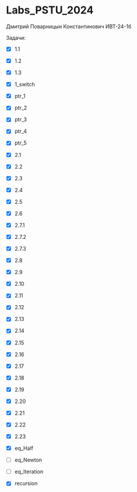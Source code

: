 # Labs_PSTU_2024

Дмитрий Поварницын Константинович ИВТ-24-1б

Задачи:

- [x] 1.1
- [x] 1.2
- [x] 1.3
- [x] 1_switch
- [x] ptr_1
- [x] ptr_2
- [x] ptr_3
- [x] ptr_4
- [x] ptr_5
- [x] 2.1
- [x] 2.2
- [x] 2.3
- [x] 2.4
- [x] 2.5
- [x] 2.6
- [x] 2.7.1
- [x] 2.7.2
- [x] 2.7.3
- [x] 2.8
- [x] 2.9
- [x] 2.10
- [x] 2.11
- [x] 2.12
- [x] 2.13
- [x] 2.14
- [x] 2.15
- [x] 2.16
- [x] 2.17
- [x] 2.18
- [x] 2.19
- [x] 2.20
- [x] 2.21
- [x] 2.22
- [x] 2.23
- [x] eq_Half
- [ ] eq_Newton
- [ ] eq_Iteration
- [x] recursion

